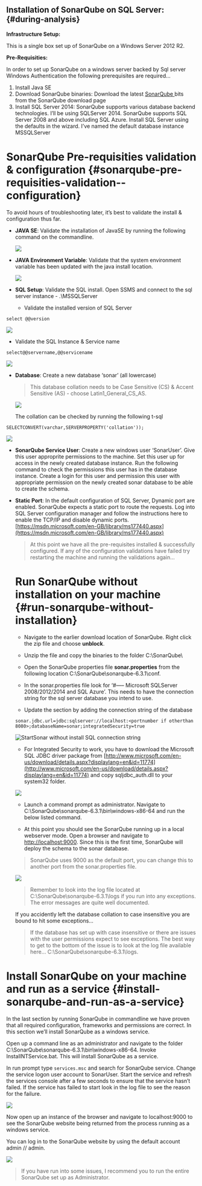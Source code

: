 ## Instal**lation of SonarQube on SQL Server:** {#during-analysis}

**Infrastructure Setup:**

This is a single box set up of SonarQube on a Windows Server 2012 R2.

**Pre-Requisities:**

In order to set up SonarQube on a windows server backed by Sql server Windows Authentication the following prerequisites are required…

1. Install Java SE
2. Download SonarQube binaries: Download the latest [SonarQube ](http://www.sonarqube.org/downloads/)bits from the SonarQube download page 
3. Install SQL Server 2014: SonarQube supports various database backend technologies. I’ll be using SQLServer 2014. SonarQube supports SQL Server 2008 and above including SQL Azure. Install SQL Server using the defaults in the wizard. I’ve named the default database instance MSSQLServer

# SonarQube Pre-requisities validation & configuration {#sonarqube-pre-requisities-validation--configuration}

To avoid hours of troubleshooting later, it’s best to validate the install & configuration thus far.

* **JAVA SE**: Validate the installation of JavaSE by running the following command on the commandline.

  ![](/assets/sonarqube-validatejavainstall.png)

* **JAVA Environment Variable**: Validate that the system environment variable has been updated with the java install location.

  ![](/assets/java-echopath.png)

* **SQL Setup**: Validate the SQL install. Open SSMS and connect to the sql server instance - .\MSSQLServer

  * Validate the installed version of SQL Server

```
select @@version
```

![](/assets/sqlserverversion.png)

* Validate the SQL Instance & Service name

```
select@@servername,@@servicename
```

![](/assets/sqlserverinstanceservice.png)

* **Database**: Create a new database ‘sonar’ \(all lowercase\)

  > This database collation needs to be Case Sensitive \(CS\) & Accent Sensitive \(AS\) - choose Latin1\_General\_CS\_AS.

  ![](/assets/sonarqube-sqlservercollation.png)

  The collation can be checked by running the following t-sql

```
SELECTCONVERT(varchar,SERVERPROPERTY('collation'));
```

![](/assets/sqlserverdatabasecollation.png)

* **SonarQube Service User**: Create a new windows user ‘SonarUser’. Give this user approprite permissions to the machine. Set this user up for access in the newly created database instance. Run the following command to check the permissions this user has in the database instance. Create a login for this user and permission this user with appropriate permission on the newly created sonar database to be able to create the schema.
* **Static Port**: In the default configuration of SQL Server, Dynamic port are enabled. SonarQube expects a static port to route the requests. Log into SQL Server configuration manager and follow the instructions here to enable the TCP/IP and disable dynamic ports. [https://msdn.microsoft.com/en-GB/library/ms177440.aspx](https://msdn.microsoft.com/en-GB/library/ms177440.aspx)

  > At this point we have all the pre-requisites installed & successfully configured. If any of the configuration validations have failed try restarting the machine and running the validations again…

  # Run SonarQube without installation on your machine {#run-sonarqube-without-installation}

  * Navigate to the earlier download location of SonarQube. Right click the zip file and choose **unblock**.

  * Unzip the file and copy the binaries to the folder C:\SonarQube\

  * Open the SonarQube properties file **sonar.properties** from the following location C:\SonarQube\sonarqube-6.3.1\conf.

  * In the sonar.properties file look for ‘\#—– Microsoft SQLServer 2008/2012/2014 and SQL Azure’. This needs to have the connection string for the sql server database you intend to use.

  * Update the section by adding the connection string of the database

  ```
  sonar.jdbc.url=jdbc:sqlserver://localhost:<portnumber if otherthan 8080>;databaseName=sonar;integratedSecurity=true
  ```

  ![](http://www.visualstudiogeeks.com/images/screenshots/tarun/SonarQube/sonarqubesqldatabaseconnectionstring.png "StartSonar without install SQL connection string")

  * For Integrated Security to work, you have to download the Microsoft SQL JDBC driver package from 
    [http://www.microsoft.com/en-us/download/details.aspx?displaylang=en&id=11774](http://www.microsoft.com/en-us/download/details.aspx?displaylang=en&id=11774)
     and copy sqljdbc\_auth.dll to your system32 folder.

  ![](/assets/sonarQubeSQLWindowsAuthDrivers.png)

  * Launch a command prompt as administrator. Navigate to C:\SonarQube\sonarqube-6.3.1\bin\windows-x86-64 and run the below listed command.

  * At this point you should see the SonarQube running up in a local webserver mode. Open a browser and navigate to [http://localhost:9000](http://localhost:9000). Since this is the first time, SonarQube will deploy the schema to the sonar database.

  > SonarQube uses 9000 as the default port, you can change this to another port from the sonar.properties file.

  ![](/assets/sonarQubeDefaultPortSetting.png)

  > Remember to look into the log file located at C:\SonarQube\sonarqube-6.3.1\logs if you run into any exceptions. The error messages are quite well documented.

  If you accidently left the database collation to case insensitive you are bound to hit some exceptions…

  > If the database has set up with case insensitive or there are issues with the user permissions expect to see exceptions. The best way to get to the bottom of the issue is to look at the log file available here… C:\SonarQube\sonarqube-6.3.1\logs.

# Install SonarQube on your machine and run as a service {#install-sonarqube-and-run-as-a-service}

In the last section by running SonarQube in commandline we have proven that all required configuration, frameworks and permissions are correct. In this section we’ll install SonarQube as a windows service.

Open up a command line as an administrator and navigate to the folder C:\SonarQube\sonarqube-6.3.1\bin\windows-x86-64. Invoke InstallNTService.bat. This will install SonarQube as a service.

In run prompt type `services.msc` and search for SonarQube service. Change the service logon user account to SonarUser. Start the service and refresh the services console after a few seconds to ensure that the service hasn’t failed. If the service has failed to start look in the log file to see the reason for the failure.

![](/assets/SonarQubeStartWindowsService.png)

Now open up an instance of the browser and navigate to localhost:9000 to see the SonarQube website being returned from the process running as a windows service.

You can log in to the SonarQube website by using the default account admin // admin.

![](/assets/SonarQubeAsWindowsServiceCompleted.png)

> If you have run into some issues, I recommend you to run the entire SonarQube set up as Administrator.



